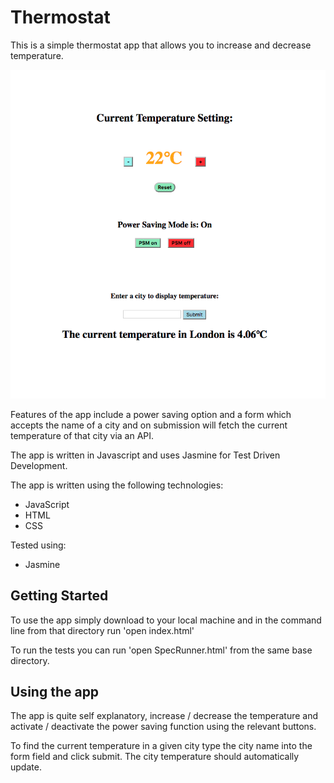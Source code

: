# Thermostat

This is a simple thermostat app that allows you to increase and decrease temperature.


![landing page](public/readme.png)

Features of the app include a power saving option and a form which accepts the name of a city and on submission will fetch the current temperature of that city via an API.

The app is written in Javascript and uses Jasmine for Test Driven Development.

The app is written using the following technologies:

* JavaScript
* HTML
* CSS

Tested using:

* Jasmine

## Getting Started
To use the app simply download to your local machine and in the command line from that directory run 'open index.html'

To run the tests you can run 'open SpecRunner.html' from the same base directory.

## Using the app
The app is quite self explanatory, increase / decrease the temperature and activate / deactivate the power saving function using the relevant buttons.

To find the current temperature in a given city type the city name into the form field and click submit.  The city temperature should automatically update.
